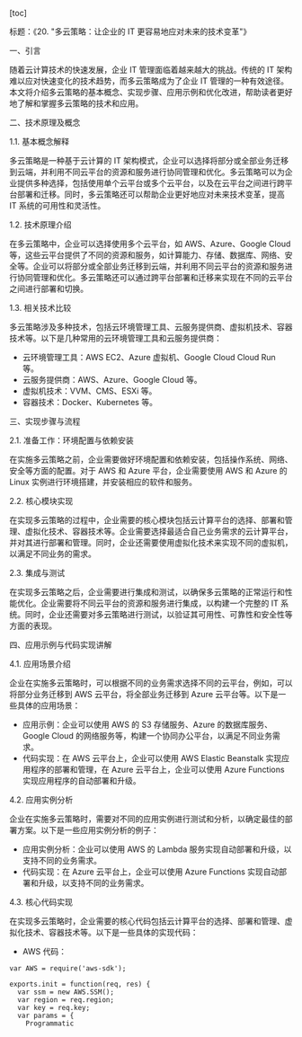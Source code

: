 
[toc]                    
                
                
标题：《20. "多云策略：让企业的 IT 更容易地应对未来的技术变革"》

一、引言

随着云计算技术的快速发展，企业 IT 管理面临着越来越大的挑战。传统的 IT 架构难以应对快速变化的技术趋势，而多云策略成为了企业 IT 管理的一种有效途径。本文将介绍多云策略的基本概念、实现步骤、应用示例和优化改进，帮助读者更好地了解和掌握多云策略的技术和应用。

二、技术原理及概念

1.1. 基本概念解释

多云策略是一种基于云计算的 IT 架构模式，企业可以选择将部分或全部业务迁移到云端，并利用不同云平台的资源和服务进行协同管理和优化。多云策略可以为企业提供多种选择，包括使用单个云平台或多个云平台，以及在云平台之间进行跨平台部署和迁移。同时，多云策略还可以帮助企业更好地应对未来技术变革，提高 IT 系统的可用性和灵活性。

1.2. 技术原理介绍

在多云策略中，企业可以选择使用多个云平台，如 AWS、Azure、Google Cloud 等，这些云平台提供了不同的资源和服务，如计算能力、存储、数据库、网络、安全等。企业可以将部分或全部业务迁移到云端，并利用不同云平台的资源和服务进行协同管理和优化。多云策略还可以通过跨平台部署和迁移来实现在不同的云平台之间进行部署和切换。

1.3. 相关技术比较

多云策略涉及多种技术，包括云环境管理工具、云服务提供商、虚拟机技术、容器技术等。以下是几种常用的云环境管理工具和云服务提供商：

- 云环境管理工具：AWS EC2、Azure 虚拟机、Google Cloud Cloud Run 等。
- 云服务提供商：AWS、Azure、Google Cloud 等。
- 虚拟机技术：VVM、CMS、ESXi 等。
- 容器技术：Docker、Kubernetes 等。

三、实现步骤与流程

2.1. 准备工作：环境配置与依赖安装

在实施多云策略之前，企业需要做好环境配置和依赖安装，包括操作系统、网络、安全等方面的配置。对于 AWS 和 Azure 平台，企业需要使用 AWS 和 Azure 的 Linux 实例进行环境搭建，并安装相应的软件和服务。

2.2. 核心模块实现

在实现多云策略的过程中，企业需要的核心模块包括云计算平台的选择、部署和管理、虚拟化技术、容器技术等。企业需要选择最适合自己业务需求的云计算平台，并对其进行部署和管理。同时，企业还需要使用虚拟化技术来实现不同的虚拟机，以满足不同业务的需求。

2.3. 集成与测试

在实现多云策略之后，企业需要进行集成和测试，以确保多云策略的正常运行和性能优化。企业需要将不同云平台的资源和服务进行集成，以构建一个完整的 IT 系统。同时，企业还需要对多云策略进行测试，以验证其可用性、可靠性和安全性等方面的表现。

四、应用示例与代码实现讲解

4.1. 应用场景介绍

企业在实施多云策略时，可以根据不同的业务需求选择不同的云平台，例如，可以将部分业务迁移到 AWS 云平台，将全部业务迁移到 Azure 云平台等。以下是一些具体的应用场景：

- 应用示例：企业可以使用 AWS 的 S3 存储服务、Azure 的数据库服务、Google Cloud 的网络服务等，构建一个协同办公平台，以满足不同业务需求。
- 代码实现：在 AWS 云平台上，企业可以使用 AWS Elastic Beanstalk 实现应用程序的部署和管理，在 Azure 云平台上，企业可以使用 Azure Functions 实现应用程序的自动部署和升级。

4.2. 应用实例分析

企业在实施多云策略时，需要对不同的应用实例进行测试和分析，以确定最佳的部署方案。以下是一些应用实例分析的例子：

- 应用实例分析：企业可以使用 AWS 的 Lambda 服务实现自动部署和升级，以支持不同的业务需求。
- 代码实现：在 Azure 云平台上，企业可以使用 Azure Functions 实现自动部署和升级，以支持不同的业务需求。

4.3. 核心代码实现

在实现多云策略时，企业需要的核心代码包括云计算平台的选择、部署和管理、虚拟化技术、容器技术等。以下是一些具体的实现代码：

- AWS 代码：
```
var AWS = require('aws-sdk');

exports.init = function(req, res) {
  var ssm = new AWS.SSM();
  var region = req.region;
  var key = req.key;
  var params = {
    Programmatic

